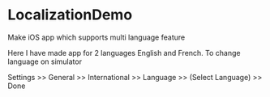 LocalizationDemo
================

Make iOS app which supports multi language feature

Here I have made app for 2 languages English and French.
To change language on simulator

Settings >> General >> International >> Language >> (Select Language) >> Done
